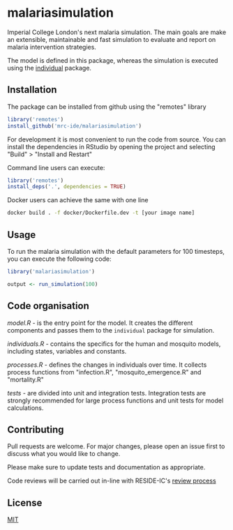 # malariasimulation

Imperial College London's next malaria simulation. The main goals are make an
extensible, maintainable and fast simulation to evaluate and report on malaria
intervention strategies.

The model is defined in this package, whereas the simulation is executed using
the [individual](https://github.com/mrc-ide/individual) package.

## Installation

The package can be installed from github using the "remotes" library

```R
library('remotes')
install_github('mrc-ide/malariasimulation')
```

For development it is most convenient to run the code from source. You can
install the dependencies in RStudio by opening the project and selecting "Build" >
"Install and Restart"

Command line users can execute:

```R
library('remotes')
install_deps('.', dependencies = TRUE)
```

Docker users can achieve the same with one line

```bash
docker build . -f docker/Dockerfile.dev -t [your image name]
```

## Usage

To run the malaria simulation with the default parameters for 100 timesteps, you
can execute the following code:

```R
library('malariasimulation')

output <- run_simulation(100)
```

## Code organisation

*model.R* - is the entry point for the model. It creates the different
components and passes them to the `individual` package for simulation.

*individuals.R* - contains the specifics for the human and mosquito models,
including states, variables and constants.

*processes.R* - defines the changes in individuals over time. It collects
process functions from "infection.R", "mosquito_emergence.R" and "mortality.R"

*tests* - are divided into unit and integration tests. Integration tests are
strongly recommended for large process functions and unit tests for model
calculations.

## Contributing

Pull requests are welcome. For major changes, please open an issue first to
discuss what you would like to change.

Please make sure to update tests and documentation as appropriate.

Code reviews will be carried out in-line with RESIDE-IC's [review
process](https://reside-ic.github.io/articles/pull-requests/)

## License
[MIT](https://choosealicense.com/licenses/mit/)
